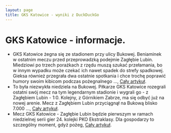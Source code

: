 ```yaml
---
layout: page
title: GKS Katowice - wyniki z DuckDuckGo
---
```

# GKS Katowice - informacje.
  * GKS Katowice żegna się ze stadionem przy ulicy Bukowej. Beniaminek w ostatnim meczu przed przeprowadzką podejmie Zagłębie Lubin. Miedziowi po trzech porażkach z rzędu muszą szukać przełamania, bo w innym wypadku może czekać ich nawet spadek do strefy spadkowej. Gieksa również przegrała dwa ostatnie spotkania i chce trochę poprawić humory swoim kibicom podczas pożegnalnego ..., [Cały artykuł](https://przegladsportowy.onet.pl/pilka-nozna/gks-katowice-zaglebie-lubin-na-zywo-pozegnanie-z-bukowa/5ndmlft).
  * To była niezwykła niedziela na Bukowej. Piłkarze GKS Katowice rozegrali ostatni swój mecz na tym legendarnym stadionie i wygrali go - z Zagłębiem Lubin - 1:0. Kolejny, z Górnikiem Zabrze, ma się odbyć już na nowej arenie. Mecz z Zagłębiem Lubin przyciągnął na Bukową blisko 7.000 ..., [Cały artykuł](https://katowice.naszemiasto.pl/gks-katowice-zegna-sie-z-bukowa-na-koniec-wygral-z-zaglebiem-lubin-a-fani-przygotowali-efektowna-oprawe/ar/c2p2-27347729).
  * Mecz GKS Katowice - Zagłębie Lubin będzie pierwszym w ramach niedzielnej serii gier 24. kolejki PKO Ekstraklasy. Dla gospodarzy to szczególny moment, gdyż pożeg, [Cały artykuł](https://gol24.pl/mecz-gks-katowice-zaglebie-lubin-online-beniaminek-zegna-stadion-przy-bukowej-gdzie-ogladac-w-telewizji-transmisja-i-stream/rs/c2-6154391361).
